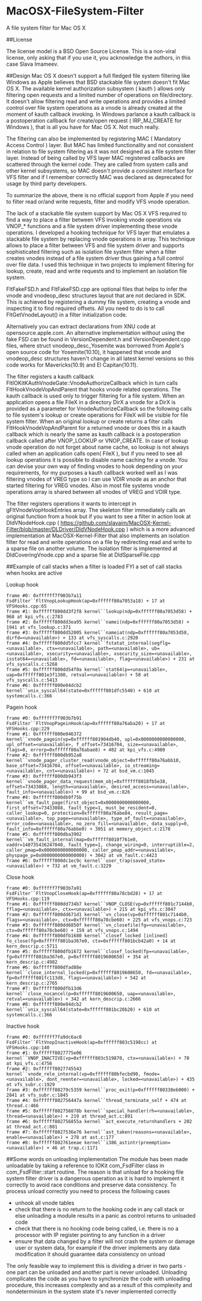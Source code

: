# MacOSX-FileSystem-Filter
A file system filter for Mac OS X

##License

The license model is a BSD Open Source License. This is a non-viral license, only asking that if you use it, you acknowledge the authors, in this case Slava Imameev.

##Design
Mac OS X doesn't support a full fledged file system filtering like Windows as Apple believes that BSD stackable file system doesn't fit Mac OS X. The available kernel authorization subsystem ( kauth ) allows only filtering open requests and a limited number of operations on file/directory. It doesn't allow filtering read and write operations and provides a limited control over file system operations as a vnode is already created at the moment of kauth callback invoking. In Windows parlance a kauth callback is a postoperation callback for create/open request ( IRP_MJ_CREATE for Windows ), that is all you have for Mac OS X. Not much really.

 The filtering can also be implemented by registering MAC ( Mandatory Access Control ) layer. But MAC has limited functionality and not consistent in relation to file system filtering as it was not designed as a file system filter layer. Instead of being called by VFS layer MAC registered callbacks are scattered through the kernel code. They are called from system calls and other kernel subsystems, so MAC doesn't provide a consistent interface for VFS filter and if I remember correctly MAC was declared as deprecated for usage by third party developers.

  To summarize the above, there is no official support from Apple if you need to filter read or/and write requests, filter and modify VFS vnode operation.

The lack of a stackable file system support by Mac OS X VFS required to find a way to place a filter between VFS invoking vnode operations via VNOP_* functions and a file system driver implementing these vnode operations. I developed a hooking technique for VFS layer that emulates a stackable file system by replacing vnode operations in array. This technique allows to place a filter between VFS and file system driver and supports sophisticated filtering such as isolation file system filter when a filter creates vnodes instead of a file system driver thus gaining a full control over file data. I used this technique in two projects to implement filtering for lookup, create, read and write requests and to implement an isolation file system.

 FltFakeFSD.h and FltFakeFSD.cpp are optional files that helps to infer the vnode and vnodeop_desc structures layout that are not declared in SDK.  This is achieved by registering a dummy file system, creating a vnode and inspecting it to find required offsets. All you need to do is to call FltGetVnodeLayout() in a filter initialization code.

 Alternatively you can extract declarations from XNU code at opensource.apple.com. An alternative implementation without using the fake FSD can be found in VersionDependent.h and VersionDependent.cpp files, where struct vnodeop_desc_Yosemite was borrowed from Apple's open source code for Yosemite(10.10), it happened that vnode and vnodeop_desc structures haven't change in all latest kernel versions so this code works for Mavericks(10.9) and El Capitan(10.11).

 The filter registers a kauth callback FltIOKitKAuthVnodeGate::VnodeAuthorizeCallback which in turn calls FltHookVnodeVopAndParent that hooks vnode related operations. The kauth callback is used only to trigger filtering for a file system. When an application opens a file FileX in a directory DirX a vnode for a DirX is provided as a parameter for VnodeAuthorizeCallback so the following calls to file system's lookup or create operations for FileX will be visible for file system filter. When an original lookup or create returns a filter calls FltHookVnodeVopAndParent for a returned vnode or does this in a kauth callback which is nearly the same as kauth callback is a postoperation callback called after VNOP_LOOKUP or VNOP_CREATE. In case of lookup vnode operation do not forget about name cache, so lookup is not always called when an application calls open( FileX ), but if you need to see all lookup operations it is possible to disable name caching for a vnode. You can devise your own way of finding vnodes to hook depending on your requirements, for my purposes a kauth callback worked well as I was filtering vnodes of VREG type so I can use VDIR vnode as an anchor that started filtering for VREG vnodes. Also in most file systems vnode operations array is shared between all vnodes of VREG and VDIR type.

 The filter registers operations it wants to intercept in gFltVnodeVopHookEntries array. The skeleton filter immediately calls an original function from a hook but if you want to see a filter in action look at DldVNodeHook.cpp ( https://github.com/slavaim/MacOSX-Kernel-Filter/blob/master/DLDriver/DldVNodeHook.cpp ) which is a more advanced implementation at MacOSX-Kernel-Filter that also implements an isolation filter for read and write operations on a file by redirecting read and write to a sparse file on another volume. The isolation filter is implemented at DldCoveringVnode.cpp and a sparse file at DldSparseFile.cpp

##Example of call stacks when a filter is loaded
FYI a set of call stacks when hooks are active  

Lookup hook  
 ```
 frame #0: 0xffffff7f903b7a11 FsdFilter``FltVnopLookupHook(ap=0xffffff80a7053a18) + 17 at VFSHooks.cpp:65  
 frame #1: 0xffffff800dd3f2f8 kernel``lookup(ndp=0xffffff80a7053d58) + 968 at kpi_vfs.c:2783  
 frame #2: 0xffffff800dd3ea95 kernel``namei(ndp=0xffffff80a7053d58) + 1941 at vfs_lookup.c:371  
 frame #3: 0xffffff800dd52005 kernel``nameiat(ndp=0xffffff80a7053d58, dirfd=<unavailable>) + 133 at vfs_syscalls.c:2920  
 frame #4: 0xffffff800dd5fcc7 kernel``fstatat_internal(segflg=<unavailable>, ctx=<unavailable>, path=<unavailable>, ub=<unavailable>, xsecurity=<unavailable>, xsecurity_size=<unavailable>, isstat64=<unavailable>, fd=<unavailable>, flag=<unavailable>) + 231 at vfs_syscalls.c:5268  
 frame #5: 0xffffff800dd54f0a kernel``stat64(p=<unavailable>, uap=0xffffff801e3f1380, retval=<unavailable>) + 58 at vfs_syscalls.c:5413  
 frame #6: 0xffffff800e04dcb2 kernel``unix_syscall64(state=0xffffff801dfc5540) + 610 at systemcalls.c:366  
 ```
 
 Pagein hook  
 ```
 frame #0: 0xffffff7f903b7b91 FsdFilter``FltVnopPageinHook(ap=0xffffff80a76aba20) + 17 at VFSHooks.cpp:229  
 frame #1: 0xffffff800e046372 kernel``vnode_pagein(vp=0xffffff801904db40, upl=0x0000000000000000, upl_offset=<unavailable>, f_offset=73416704, size=<unavailable>, flags=0, errorp=0xffffff80a76abae8) + 402 at kpi_vfs.c:4980  
 frame #2: 0xffffff800db952a8 kernel``vnode_pager_cluster_read(vnode_object=0xffffff80a76abb10, base_offset=73416704, offset=<unavailable>, io_streaming=<unavailable>, cnt=<unavailable>) + 72 at bsd_vm.c:1045  
 frame #3: 0xffffff800db943f3 kernel``vnode_pager_data_request(mem_obj=0xffffff8018fb5e38, offset=73433088, length=<unavailable>, desired_access=<unavailable>, fault_info=<unavailable>) + 99 at bsd_vm.c:826  
 frame #4: 0xffffff800db9f75b kernel``vm_fault_page(first_object=0x0000000000000000, first_offset=73433088, fault_type=1, must_be_resident=0, caller_lookup=0, protection=0xffffff80a76abe84, result_page=<unavailable>, top_page=<unavailable>, type_of_fault=<unavailable>, error_code=<unavailable>, no_zero_fill=<unavailable>, data_supply=0, fault_info=0xffffff80a76abbe0) + 3051 at memory_object.c:2178  
 frame #5: 0xffffff800dba3902 kernel``vm_fault_internal(map=0xffffff8010f761e0, vaddr=140735436247040, fault_type=1, change_wiring=0, interruptible=2, caller_pmap=0x0000000000000000, caller_pmap_addr=<unavailable>, physpage_p=0x0000000000000000) + 3042 at vm_fault.c:4423  
 frame #6: 0xffffff800dc1ec9c kernel``user_trap(saved_state=<unavailable>) + 732 at vm_fault.c:3229  
 ```
 
 Close hook  
```
frame #0: 0xffffff7f903b7a91 FsdFilter``FltVnopCloseHook(ap=0xffffff80a78cbd28) + 17 at VFSHooks.cpp:119  
frame #1: 0xffffff800dd734b7 kernel``VNOP_CLOSE(vp=0xffffff801c7144b0, fflag=<unavailable>, ctx=<unavailable>) + 215 at kpi_vfs.c:3047  
frame #2: 0xffffff800dd671d1 kernel``vn_close(vp=0xffffff801c7144b0, flags=<unavailable>, ctx=0xffffff80a78cbe60) + 225 at vfs_vnops.c:723  
frame #3: 0xffffff800dd6850f kernel``vn_closefile(fg=<unavailable>, ctx=0xffffff80a78cbe60) + 159 at vfs_vnops.c:1494  
frame #4: 0xffffff800dfb1680 kernel``closef_locked [inlined] fo_close(fg=0xffffff801ba367e0, ctx=0xffffff801bcb42a0) + 14 at kern_descrip.c:5711  
frame #5: 0xffffff800dfb1672 kernel``closef_locked(fp=<unavailable>, fg=0xffffff801ba367e0, p=0xffffff8019600650) + 354 at kern_descrip.c:4982  
frame #6: 0xffffff800dfad88e kernel``close_internal_locked(p=0xffffff8019600650, fd=<unavailable>, fp=0xffffff801fc113d8, flags=<unavailable>) + 542 at kern_descrip.c:2765  
frame #7: 0xffffff800dfb13d6 kernel``close_nocancel(p=0xffffff8019600650, uap=<unavailable>, retval=<unavailable>) + 342 at kern_descrip.c:2666  
frame #8: 0xffffff800e04dcb2 kernel``unix_syscall64(state=0xffffff801bc20b20) + 610 at systemcalls.c:366  
```

Inactive hook  
```
frame #0: 0xffffff7fa9dc6ac0 FsdFilter``FltVnopInactiveHook(ap=0xffffff803c5198cc) at VFSHooks.cpp:140  
frame #1: 0xffffff8027775e06 kernel``VNOP_INACTIVE(vp=0xffffff803c519870, ctx=<unavailable>) + 70 at kpi_vfs.c:4756  
frame #2: 0xffffff8027745543 kernel``vnode_rele_internal(vp=0xffffff80bfecbd90, fmode=<unavailable>, dont_reenter=<unavailable>, locked=<unavailable>) + 435 at vfs_subr.c:1929  
frame #3: 0xffffff80279c5359 kernel``proc_exit(p=0xffffff80338eb000) + 2841 at vfs_subr.c:1845  
frame #4: 0xffffff802756447a kernel``thread_terminate_self + 474 at thread.c:466  
frame #5: 0xffffff802756878b kernel``special_handler(rh=<unavailable>, thread=<unavailable>) + 219 at thread_act.c:891  
frame #6: 0xffffff802756855a kernel``act_execute_returnhandlers + 202 at thread_act.c:801  
frame #7: 0xffffff8027536e76 kernel``ast_taken(reasons=<unavailable>, enable=<unavailable>) + 278 at ast.c:177  
frame #8: 0xffffff802761eeae kernel``i386_astintr(preemption=<unavailable>) + 46 at trap.c:1171  
```

##Some words on unloading implementation
The module has been made unloadable by taking a reference to IOKit com\_FsdFilter class in com\_FsdFilter::start routine. The reason is that unload for a hooking file system filter driver is a dangerous operation as it is hard to implement it correctly to avoid race conditions and preserve data consistency. To process unload correctly you need to process the following cases  
  
- unhook all vnode tables  
- check that there is no return to the hooking code in any call stack or else unloading a module results in a panic as control returns to unloaded code  
- check that there is no hooking code being called, i.e. there is no a processor with IP register pointing to any function in a driver  
- ensure that data changed by a filter will not crash the system or damage user or system data, for example if the driver implements any data modification it should guarantee data consistency on unload  
  
The only feasible way to implement this is dividing a driver in two parts - one part can be unloaded and another part is never unloaded. Unloading complicates the code as you have to synchronize the code with unloading procedure, this increases complexity and as a result of this complexity and nondeterminism in the system state it's never implemented correctly

